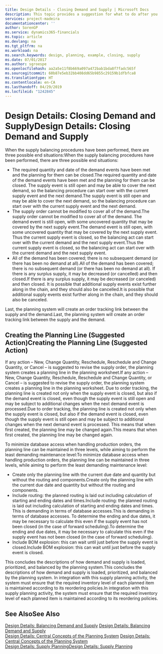 ```yaml
---
title: Design Details - Closing Demand and Supply | Microsoft Docs
description: This topic provides a suggestion for what to do after you perform supply balancing procedures.
services: project-madeira
documentationcenter: ''
author: SorenGP
ms.service: dynamics365-financials
ms.topic: article
ms.devlang: na
ms.tgt_pltfrm: na
ms.workload: na
ms.search.keywords: design, planning, example, closing, supply
ms.date: 07/01/2017
ms.author: sgroespe
ms.openlocfilehash: aa2a5e11f8b669a097a472bab1bda8f7fadc565f
ms.sourcegitcommit: 60b87e5eb32bb408dd65b9855c29159b1dfbfca8
ms.translationtype: HT
ms.contentlocale: en-CA
ms.lasthandoff: 04/29/2019
ms.locfileid: "1242845"
---
```

# <a name="design-details-closing-demand-and-supply"></a><span data-ttu-id="54962-103">Design Details: Closing Demand and Supply</span><span class="sxs-lookup"><span data-stu-id="54962-103">Design Details: Closing Demand and Supply</span></span>
<span data-ttu-id="54962-104">When the supply balancing procedures have been performed, there are three possible end situations:</span><span class="sxs-lookup"><span data-stu-id="54962-104">When the supply balancing procedures have been performed, there are three possible end situations:</span></span>  
  
* <span data-ttu-id="54962-105">The required quantity and date of the demand events have been met and the planning for them can be closed.</span><span class="sxs-lookup"><span data-stu-id="54962-105">The required quantity and date of the demand events have been met and the planning for them can be closed.</span></span> <span data-ttu-id="54962-106">The supply event is still open and may be able to cover the next demand, so the balancing procedure can start over with the current supply event and the next demand.</span><span class="sxs-lookup"><span data-stu-id="54962-106">The supply event is still open and may be able to cover the next demand, so the balancing procedure can start over with the current supply event and the next demand.</span></span>  
* <span data-ttu-id="54962-107">The supply order cannot be modified to cover all of the demand.</span><span class="sxs-lookup"><span data-stu-id="54962-107">The supply order cannot be modified to cover all of the demand.</span></span> <span data-ttu-id="54962-108">The demand event is still open, with some uncovered quantity that may be covered by the next supply event.</span><span class="sxs-lookup"><span data-stu-id="54962-108">The demand event is still open, with some uncovered quantity that may be covered by the next supply event.</span></span> <span data-ttu-id="54962-109">Thus the current supply event is closed, so the balancing act can start over with the current demand and the next supply event.</span><span class="sxs-lookup"><span data-stu-id="54962-109">Thus the current supply event is closed, so the balancing act can start over with the current demand and the next supply event.</span></span>  
* <span data-ttu-id="54962-110">All of the demand has been covered; there is no subsequent demand (or there has been no demand at all).</span><span class="sxs-lookup"><span data-stu-id="54962-110">All of the demand has been covered; there is no subsequent demand (or there has been no demand at all).</span></span> <span data-ttu-id="54962-111">If there is any surplus supply, it may be decreased (or cancelled) and then closed.</span><span class="sxs-lookup"><span data-stu-id="54962-111">If there is any surplus supply, it may be decreased (or canceled) and then closed.</span></span> <span data-ttu-id="54962-112">It is possible that additional supply events exist further along in the chain, and they should also be cancelled.</span><span class="sxs-lookup"><span data-stu-id="54962-112">It is possible that additional supply events exist further along in the chain, and they should also be canceled.</span></span>  
  
<span data-ttu-id="54962-113">Last, the planning system will create an order tracking link between the supply and the demand.</span><span class="sxs-lookup"><span data-stu-id="54962-113">Last, the planning system will create an order tracking link between the supply and the demand.</span></span>  
  
## <a name="creating-the-planning-line-suggested-action"></a><span data-ttu-id="54962-114">Creating the Planning Line (Suggested Action)</span><span class="sxs-lookup"><span data-stu-id="54962-114">Creating the Planning Line (Suggested Action)</span></span>  
<span data-ttu-id="54962-115">If any action – New, Change Quantity, Reschedule, Reschedule and Change Quantity, or Cancel – is suggested to revise the supply order, the planning system creates a planning line in the planning worksheet.</span><span class="sxs-lookup"><span data-stu-id="54962-115">If any action – New, Change Quantity, Reschedule, Reschedule and Change Quantity, or Cancel – is suggested to revise the supply order, the planning system creates a planning line in the planning worksheet.</span></span> <span data-ttu-id="54962-116">Due to order tracking, the planning line is created not only when the supply event is closed, but also if the demand event is closed, even though the supply event is still open and may be subject to additional changes when the next demand event is processed.</span><span class="sxs-lookup"><span data-stu-id="54962-116">Due to order tracking, the planning line is created not only when the supply event is closed, but also if the demand event is closed, even though the supply event is still open and may be subject to additional changes when the next demand event is processed.</span></span> <span data-ttu-id="54962-117">This means that when first created, the planning line may be changed again.</span><span class="sxs-lookup"><span data-stu-id="54962-117">This means that when first created, the planning line may be changed again.</span></span>  
  
<span data-ttu-id="54962-118">To minimize database access when handling production orders, the planning line can be maintained in three levels, while aiming to perform the least demanding maintenance level:</span><span class="sxs-lookup"><span data-stu-id="54962-118">To minimize database access when handling production orders, the planning line can be maintained in three levels, while aiming to perform the least demanding maintenance level:</span></span>  
  
* <span data-ttu-id="54962-119">Create only the planning line with the current due date and quantity but without the routing and components.</span><span class="sxs-lookup"><span data-stu-id="54962-119">Create only the planning line with the current due date and quantity but without the routing and components.</span></span>  
* <span data-ttu-id="54962-120">Include routing: the planned routing is laid out including calculation of starting and ending dates and times.</span><span class="sxs-lookup"><span data-stu-id="54962-120">Include routing: the planned routing is laid out including calculation of starting and ending dates and times.</span></span> <span data-ttu-id="54962-121">This is demanding in terms of database accesses.</span><span class="sxs-lookup"><span data-stu-id="54962-121">This is demanding in terms of database accesses.</span></span> <span data-ttu-id="54962-122">To determine the ending and due dates, it may be necessary to calculate this even if the supply event has not been closed (in the case of forward scheduling).</span><span class="sxs-lookup"><span data-stu-id="54962-122">To determine the ending and due dates, it may be necessary to calculate this even if the supply event has not been closed (in the case of forward scheduling).</span></span>  
* <span data-ttu-id="54962-123">Include BOM explosion: this can wait until just before the supply event is closed.</span><span class="sxs-lookup"><span data-stu-id="54962-123">Include BOM explosion: this can wait until just before the supply event is closed.</span></span>  
  
<span data-ttu-id="54962-124">This concludes the descriptions of how demand and supply is loaded, prioritized, and balanced by the planning system.</span><span class="sxs-lookup"><span data-stu-id="54962-124">This concludes the descriptions of how demand and supply is loaded, prioritized, and balanced by the planning system.</span></span> <span data-ttu-id="54962-125">In integration with this supply planning activity, the system must ensure that the required inventory level of each planned item is maintained according to its reordering policies.</span><span class="sxs-lookup"><span data-stu-id="54962-125">In integration with this supply planning activity, the system must ensure that the required inventory level of each planned item is maintained according to its reordering policies.</span></span>  
  
## <a name="see-also"></a><span data-ttu-id="54962-126">See Also</span><span class="sxs-lookup"><span data-stu-id="54962-126">See Also</span></span>  
<span data-ttu-id="54962-127">[Design Details: Balancing Demand and Supply](design-details-balancing-demand-and-supply.md) </span><span class="sxs-lookup"><span data-stu-id="54962-127">[Design Details: Balancing Demand and Supply](design-details-balancing-demand-and-supply.md) </span></span>  
<span data-ttu-id="54962-128">[Design Details: Central Concepts of the Planning System](design-details-central-concepts-of-the-planning-system.md) </span><span class="sxs-lookup"><span data-stu-id="54962-128">[Design Details: Central Concepts of the Planning System](design-details-central-concepts-of-the-planning-system.md) </span></span>  
[<span data-ttu-id="54962-129">Design Details: Supply Planning</span><span class="sxs-lookup"><span data-stu-id="54962-129">Design Details: Supply Planning</span></span>](design-details-supply-planning.md)